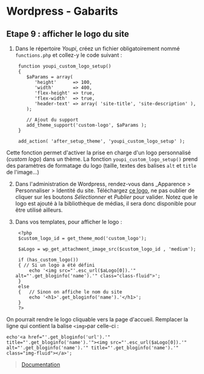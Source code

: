 # Wordpress - Gabarits

## Etape 9 : afficher le logo du site

1. Dans le répertoire _Youpi_, créez un fichier obligatoirement nommé `functions.php` et collez-y le code suivant : 

		function youpi_custom_logo_setup() 
        {
           $aParams = array(
	          'height'      => 100,
	          'width'       => 400,
	          'flex-height' => true,
	          'flex-width'  => true,
	          'header-text' => array( 'site-title', 'site-description' ),
	       );
   
           // Ajout du support 
	       add_theme_support('custom-logo', $aParams );
        }

        add_action( 'after_setup_theme', 'youpi_custom_logo_setup' );

Cette fonction permet d'activer la prise en charge d'un logo personnalisé (_custom logo_) dans un thème. La fonction `youpi_custom_logo_setup()` prend des paramètres de formatage du logo (taille, textes des balises `alt` et `title` de l'image...)
 
2. Dans l'administration de Wordpress, rendez-vous dans _Apparence > Personnaliser > Identité du site. Téléchargez [ce logo](images/youpi_logo.png), ne pas oublier de cliquer sur les boutons _Sélectionner_ et _Publier_ pour valider. Notez que le logo est ajouté à la bibliothèque de médias, il sera donc disponible pour être utilisé ailleurs. 

3. Dans vos templates, pour afficher le logo : 

	    <?php		
	    $custom_logo_id = get_theme_mod('custom_logo');
			
		$aLogo = wp_get_attachment_image_src($custom_logo_id , 'medium');
				
		if (has_custom_logo()) 
		{ // Si un logo a été défini
			echo '<img src="'.esc_url($aLogo[0]).'" alt="'.get_bloginfo('name').'" class="class-fluid">';
		} 
		else 
		{   // Sinon on affiche le nom du site
			echo '<h1>'.get_bloginfo('name').'</h1>';
		}
		?>

On pourrait rendre le logo cliquable vers la page d'accueil. Remplacer la ligne qui contient la balise `<img>`par celle-ci :

	echo'<a href="'.get_bloginfo('url').'" title="'.get_bloginfo('name').'"><img src="'.esc_url($aLogo[0]).'" alt="'.get_bloginfo('name').'" title="'.get_bloginfo('name').'" class="img-fluid"></a>';
	
> [Documentation](https://developer.wordpress.org/themes/functionality/custom-logo) 

